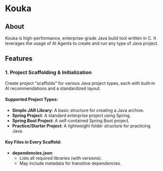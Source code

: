 # Kouka

## About

Kouka is high-performance, enterprise-grade Java build tool written in C. It leverages the usage of AI Agents to create and run any
type of Java project.

## Features

### 1. Project Scaffolding & Initialization

Create project “scaffolds” for various Java project types, each with built‑in AI recommendations and a standardized layout.

#### Supported Project Types:

- **Simple JAR Library**: A basic structure for creating a Java archive.
- **Spring Project**: A standard enterprise project using Spring.
- **Spring Boot Project**: A self-contained Spring Boot project.
- **Practice/Starter Project**: A lightweight folder structure for practicing Java.

#### Key Files in Every Scaffold:

- **dependencies.json**:
    - Lists all required libraries (with versions).
    - May include metadata for transitive dependencies.
